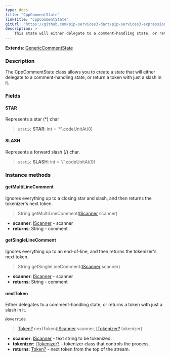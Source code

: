 ```yaml
---
type: docs
title: "CppCommentState"
linkTitle: "CppCommentState"
gitUrl: "https://github.com/pip-services3-dart/pip-services3-expressions-dart"
description: > 
    This state will either delegate to a comment-handling state, or return a token with just a slash in it.
---
```


**Extends**: [GenericCommentState](../generic_comment_state)

### Description
The CppCommentState class allows you to create a state that will either delegate to a comment-handling state, or return a token with just a slash in it.

### Fields

<span class="hide-title-link">

#### STAR
Represents a star (*) char
> `static` **STAR**: int = '*'.codeUnitAt(0)

#### SLASH
Represents a forward slash (/) char.
> `static` **SLASH**: int = '/'.codeUnitAt(0)

</span>



### Instance methods

#### getMultiLineComment
Ignores everything up to a closing star and slash, and then returns the tokenizer's next token.

> String getMultiLineComment([IScanner](../../../io/iscanner) scanner)

- **scanner**: [IScanner](../../../io/iscanner) - scanner
- **returns**: String - comment

#### getSingleLineComment
Ignores everything up to an end-of-line, and then returns the tokenizer's next token.

> String getSingleLineComment([IScanner](../../../io/iscanner) scanner)

- **scanner**: [IScanner](../../../io/iscanner) - scanner
- **returns**: String - comment

#### nextToken
Either delegates to a comment-handling state, or returns a token with just a slash in it.

`@override`
> [Token?](../../token) nextToken([IScanner](../../../io/iscanner) scanner, [ITokenizer?](../../itokenizer) tokenizer)

- **scanner**: [IScanner](../../../io/iscanner) - text string to be tokenized.
- **tokenizer**: [ITokenizer?](../../itokenizer) - tokenizer class that controls the process.
- **returns**: [Token?](../../token) - next token from the top of the stream.
